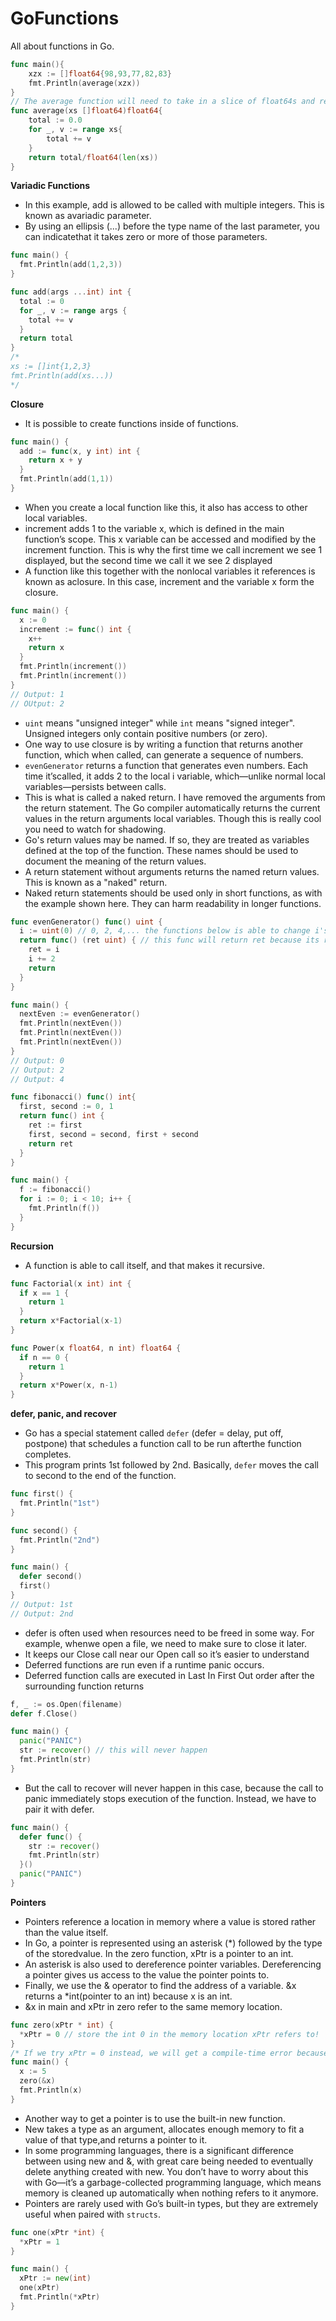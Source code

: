 # GoFunctions
All about functions in Go.

```go
func main(){
	xzx := []float64{98,93,77,82,83}
	fmt.Println(average(xzx))
}
// The average function will need to take in a slice of float64s and return one float64.
func average(xs []float64)float64{
	total := 0.0
	for _, v := range xs{
		total += v
	}
	return total/float64(len(xs))
}
```


**Variadic Functions**
* In this example, add is allowed to be called with multiple integers. This is known as avariadic parameter.
* By using an ellipsis (...) before the type name of the last parameter, you can indicatethat it takes zero or more of those parameters.

```go
func main() {
  fmt.Println(add(1,2,3))
}

func add(args ...int) int {
  total := 0
  for _, v := range args {
    total += v
  }
  return total
}
/*
xs := []int{1,2,3}    
fmt.Println(add(xs...))
*/
```


**Closure**
* It is possible to create functions inside of functions.

```go
func main() {
  add := func(x, y int) int {
    return x + y
  }
  fmt.Println(add(1,1))
}
```


* When  you  create  a  local  function  like  this,  it  also  has access to other local variables.
* increment adds 1 to the variable x, which is defined in the main function’s scope. This x variable can be accessed and  modified by the increment function. This is why the first time we call increment we see 1 displayed, but the second time we call it we see 2 displayed
* A function like this together with the nonlocal variables it references is known as aclosure. In this case, increment and the variable x form the closure.
```go
func main() {
  x := 0
  increment := func() int {
    x++
    return x
  }
  fmt.Println(increment())
  fmt.Println(increment())
}
// Output: 1
// OUtput: 2
```


* `uint` means "unsigned integer" while `int` means "signed integer". Unsigned integers only contain positive numbers (or zero).
* One way to use closure is by writing a function that returns another function, which when called, can generate a sequence of numbers.
* `evenGenerator` returns a function that generates even numbers. Each time it’scalled, it adds 2 to the local i variable, which—unlike normal local variables—persists between calls.
* This is what is called a naked return. I have removed the arguments from the return statement. The Go compiler automatically returns the current values in the return arguments local variables. Though this is really cool you need to watch for shadowing.
* Go's return values may be named. If so, they are treated as variables defined at the top of the function. These names should be used to document the meaning of the return values. 
* A return statement without arguments returns the named return values. This is known as a "naked" return. 
* Naked return statements should be used only in short functions, as with the example shown here. They can harm readability in longer functions. 
```go
func evenGenerator() func() uint {
  i := uint(0) // 0, 2, 4,... the functions below is able to change i's value due to the difference in their scope
  return func() (ret uint) { // this func will return ret because its return is empty and ret is part of its argument (naked return)
    ret = i
    i += 2
    return
  }
}

func main() {
  nextEven := evenGenerator()
  fmt.Println(nextEven())
  fmt.Println(nextEven())
  fmt.Println(nextEven())
}
// Output: 0
// Output: 2
// Output: 4
```
```go
func fibonacci() func() int{
  first, second := 0, 1
  return func() int {
    ret := first
    first, second = second, first + second
    return ret
  }
}

func main() {
  f := fibonacci()
  for i := 0; i < 10; i++ {
    fmt.Println(f())
  }
}
```

**Recursion**
* A function is able to call itself, and that makes it recursive.
```go
func Factorial(x int) int {
  if x == 1 {
    return 1
  }
  return x*Factorial(x-1)
}

func Power(x float64, n int) float64 {
  if n == 0 {
    return 1
  }
  return x*Power(x, n-1)
}
```


**defer, panic, and recover**
* Go has a special statement called `defer` (defer = delay, put off, postpone) that schedules a function call to be run afterthe function completes.
* This program prints 1st followed by 2nd. Basically, `defer` moves the call to second to the end of the function.

```go
func first() {
  fmt.Println("1st")
}

func second() {
  fmt.Println("2nd")
}

func main() {
  defer second()
  first()
}
// Output: 1st
// Output: 2nd
```
* defer is often used when resources need to be freed in some way. For example, whenwe open a file, we need to make sure to close it later.
* It keeps our Close call near our Open call so it’s easier to understand
* Deferred functions are run even if a runtime panic occurs.
* Deferred function calls are executed in Last In First Out order after the surrounding function returns
```go
f, _ := os.Open(filename)
defer f.Close()
```

```go
func main() {
  panic("PANIC")
  str := recover() // this will never happen
  fmt.Println(str)
}
```
* But the call to recover will never happen in this case, because the call to panic immediately stops execution of the function. Instead, we have to pair it with defer.
```go
func main() {
  defer func() {
    str := recover()
    fmt.Println(str)
  }()
  panic("PANIC")
}
```

**Pointers**
* Pointers reference a location in memory where a value is stored rather than the value itself.
* In Go, a pointer is represented using an asterisk (*) followed by the type of the storedvalue. In the zero function, xPtr is a pointer to an int.
* An asterisk is also used to dereference pointer variables. Dereferencing a pointer gives us access to the value the pointer points to.
* Finally, we use the & operator to find the address of a variable. &x returns a *int(pointer to an int) because x is an int.
* &x in main and xPtr in zero refer to the same memory location.
```go
func zero(xPtr * int) {
  *xPtr = 0 // store the int 0 in the memory location xPtr refers to!
}
/* If we try xPtr = 0 instead, we will get a compile-time error because xPtr is not an int; it’s a *int, which can only be given another *int. */
func main() {
  x := 5
  zero(&x)
  fmt.Println(x)
}
```

* Another way to get a pointer is to use the built-in new function.
* New takes a type as an argument, allocates enough memory to fit a value of that type,and returns a pointer to it.
* In some programming languages, there is a significant difference between using new and &, with great care being needed to  eventually delete anything created with new. You don’t have to worry about this with Go—it’s a garbage-collected  programming language, which means memory is cleaned up automatically when nothing refers to it anymore.
* Pointers are rarely used with Go’s built-in types, but they are extremely useful when paired with `structs`.
```go
func one(xPtr *int) {
  *xPtr = 1
}

func main() {
  xPtr := new(int)
  one(xPtr)
  fmt.Println(*xPtr)
}
```
